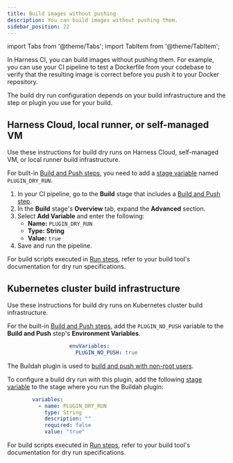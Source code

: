 ```yaml
---
title: Build images without pushing
description: You can build images without pushing them.
sidebar_position: 22
---
```


import Tabs from '@theme/Tabs';
import TabItem from '@theme/TabItem';

In Harness CI, you can build images without pushing them. For example, you can use your CI pipeline to test a Dockerfile from your codebase to verify that the resulting image is correct before you push it to your Docker repository.

The build dry run configuration depends on your build infrastructure and the step or plugin you use for your build.

## Harness Cloud, local runner, or self-managed VM

Use these instructions for build dry runs on Harness Cloud, self-managed VM, or local runner build infrastructure.

<Tabs>
<TabItem value="builtin" label="Built-in Build and Push steps" default>

For built-in [Build and Push steps](/docs/category/build-and-push), you need to add a [stage variable](/docs/platform/pipelines/add-a-stage/#stage-variables) named `PLUGIN_DRY_RUN`.

1. In your CI pipeline, go to the **Build** stage that includes a [Build and Push step](/docs/category/build-and-push).
2. In the **Build** stage's **Overview** tab, expand the **Advanced** section.
3. Select **Add Variable** and enter the following:
   * **Name:** `PLUGIN_DRY_RUN`
   * **Type:** **String**
   * **Value:** `true`
4. Save and run the pipeline.

</TabItem>
<TabItem value="run" label="Run step">

For build scripts executed in [Run steps](/docs/continuous-integration/use-ci/run-step-settings), refer to your build tool's documentation for dry run specifications.

</TabItem>
</Tabs>

## Kubernetes cluster build infrastructure

Use these instructions for build dry runs on Kubernetes cluster build infrastructure.

<Tabs>
<TabItem value="builtin" label="Built-in Build and Push steps" default>

For the built-in [Build and Push steps](/docs/category/build-and-push), add the `PLUGIN_NO_PUSH` variable to the **Build and Push** step's **Environment Variables**.

```yaml
                    envVariables:
                      PLUGIN_NO_PUSH: true
```

</TabItem>
<TabItem value="buildah" label="Buildah plugin (Plugin step)">

The Buildah plugin is used to [build and push with non-root users](/docs/continuous-integration/use-ci/build-and-upload-artifacts/build-and-push-nonroot.md).

To configure a build dry run with this plugin, add the following [stage variable](/docs/platform/pipelines/add-a-stage/#stage-variables) to the stage where you run the Buildah plugin:

```yaml
        variables:
          - name: PLUGIN_DRY_RUN
            type: String
            description: ""
            required: false
            value: "true"
```

</TabItem>
<TabItem value="run" label="Run step">

For build scripts executed in [Run steps](/docs/continuous-integration/use-ci/run-step-settings), refer to your build tool's documentation for dry run specifications.

</TabItem>
</Tabs>
